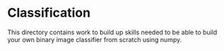 # Classification
This directory contains work to build up skills needed to be able to build your own binary image classifier from scratch using numpy.
